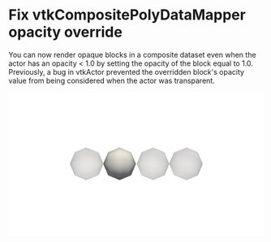 # Fix vtkCompositePolyDataMapper opacity override

You can now render opaque blocks in a composite dataset even when the actor has an opacity < 1.0 by setting
the opacity of the block equal to 1.0. Previously, a bug in vtkActor prevented the overridden block's opacity
value from being considered when the actor was transparent.

![Screenshot showing an opaque block in an actor that is transparent](../imgs/9.5/fix-composite-mapper-opacity-override.png)
